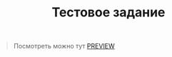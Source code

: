 <!-- title: Тестовое задание -->
<p>
    <h1 align="center">Тестовое задание</h1>
    <br>
</p>

> Посмотреть можно тут <a href="https://codesandbox.io/p/sandbox/github/seller-of-happiness/delta-table">PREVIEW</a>
